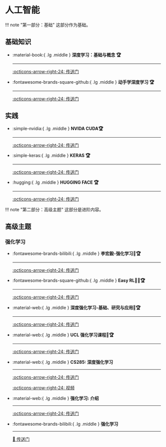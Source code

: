 # __人工智能__

!!! note "第一部分：基础"
    这部分作为基础。

## __基础知识__

<div class="grid cards" markdown>

-  :material-book:{ .lg .middle } __深度学习：基础与概念 🏆__

    ---

    [:octicons-arrow-right-24: <a href="https://www.bishopbook.com/" target="_blank"> 传送门 </a>](#)

-   :fontawesome-brands-square-github:{ .lg .middle } __动手学深度学习 🏆__

    --- 

    [:octicons-arrow-right-24: <a href="https://zh.d2l.ai/" target="_blank"> 传送门 </a>](#)

</div>

## __实践__

<div class="grid cards" markdown>

-   :simple-nvidia:{ .lg .middle } __NVIDA CUDA🏆__

    --- 

    [:octicons-arrow-right-24: <a href="https://docs.nvidia.com/cuda/cuda-installation-guide-microsoft-windows/" target="_blank"> 传送门 </a>](#) 

-   :simple-keras:{ .lg .middle } __KERAS 🏆__

    --- 

    [:octicons-arrow-right-24: <a href="https://keras.io/" target="_blank"> 传送门 </a>](#) 

-   :hugging:{ .lg .middle } __HUGGING FACE 🏆__

    --- 

    [:octicons-arrow-right-24: <a href="https://huggingface.co/" target="_blank"> 传送门 </a>](#)

</div>


!!! note "第二部分：高级主题"
    这部分是进阶内容。

## __高级主题__

### __强化学习__

<div class="grid cards" markdown>

-   :fontawesome-brands-bilibili:{ .lg .middle } __李宏毅-强化学习🎯🏆__ 

    ---

    [:octicons-arrow-right-24: <a href="https://www.bilibili.com/video/BV1XP4y1d7Bk/?spm_id_from=333.337.search-card.all.click&vd_source=5a427660f0337fedc22d4803661d493f" target="_blank"> 传送门 </a>](#)

-   :fontawesome-brands-square-github:{ .lg .middle } __Easy RL🎯✅🏆__ 

    ---

    [:octicons-arrow-right-24: <a href="https://datawhalechina.github.io/easy-rl/#/" target="_blank"> 传送门 </a>](#)

-   :material-web:{ .lg .middle } __深度强化学习-基础、研究与应用🎯🏆__ 

    ---

    [:octicons-arrow-right-24: <a href="https://deepreinforcementlearningbook.org/" target="_blank"> 传送门 </a>](#)

-   :material-web:{ .lg .middle } __UCL 强化学习课程🎯🏆__ 

    ---

    [:octicons-arrow-right-24: <a href="https://www.davidsilver.uk/teaching/" target="_blank"> 传送门 </a>](#)

-   :material-web:{ .lg .middle } __CS285: 深度强化学习__ 

    ---


    [:octicons-arrow-right-24: <a href="http://rail.eecs.berkeley.edu/deeprlcourse/" target="_blank"> 传送门 </a>](#)

    [:octicons-arrow-right-24: <a href="https://www.youtube.com/playlist?list=PL_iWQOsE6TfX7MaC6C3HcdOf1g337dlC9" target="_blank"> 视频 </a>](#)

-   :material-web:{ .lg .middle } __强化学习: 介绍__ 

    ---

    [:octicons-arrow-right-24: <a href="http://incompleteideas.net/book/RLbook2018.pdf" target="_blank"> 传送门 </a>](#)

-   :fontawesome-brands-bilibili:{ .lg .middle } __强化学习__ 

    ---

    [🔗 <a href="https://space.bilibili.com/59807853/channel/collectiondetail?sid=908186" target="_blank"> 传送门 </a>](#)

</div>











<!-- ### __联邦学习__

### __多智能体系统__

### __图神经网络__

### __在线学习__ -->